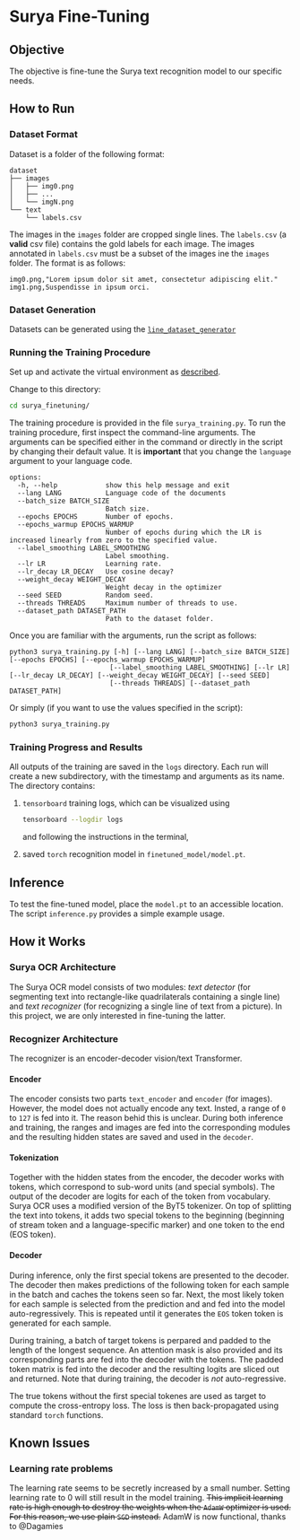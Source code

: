 # Surya Fine-Tuning

## Objective

The objective is fine-tune the Surya text recognition model to our specific needs.

## How to Run

### Dataset Format

Dataset is a folder of the following format:

```
dataset
├── images
│   ├── img0.png
│   ├── ...
│   └── imgN.png
└── text
    └── labels.csv
```

The images in the `images` folder are cropped single lines. The `labels.csv` (a **valid** csv file) contains the gold labels for each image. The images annotated in `labels.csv` must be a subset of the images ine the `images` folder. The format is as follows:

```csv
img0.png,"Lorem ipsum dolor sit amet, consectetur adipiscing elit."
img1.png,Suspendisse in ipsum orci.
```

### Dataset Generation

Datasets can be generated using the [`line_dataset_generator`](../line_dataset_generator/README.md)


### Running the Training Procedure

Set up and activate the virtual environment as [described](../README.md#set-up-requirements).

Change to this directory:

```bash
cd surya_finetuning/
```

The training procedure is provided in the file `surya_training.py`. To run the training procedure, first inspect the command-line arguments. The arguments can be specified either in the command or directly in the script by changing their default value. It is **important** that you change the `language` argument to your language code.

```
options:
  -h, --help            show this help message and exit
  --lang LANG           Language code of the documents
  --batch_size BATCH_SIZE
                        Batch size.
  --epochs EPOCHS       Number of epochs.
  --epochs_warmup EPOCHS_WARMUP
                        Number of epochs during which the LR is increased linearly from zero to the specified value.
  --label_smoothing LABEL_SMOOTHING
                        Label smoothing.
  --lr LR               Learning rate.
  --lr_decay LR_DECAY   Use cosine decay?
  --weight_decay WEIGHT_DECAY
                        Weight decay in the optimizer
  --seed SEED           Random seed.
  --threads THREADS     Maximum number of threads to use.
  --dataset_path DATASET_PATH
                        Path to the dataset folder.
```

Once you are familiar with the arguments, run the script as follows:

```
python3 surya_training.py [-h] [--lang LANG] [--batch_size BATCH_SIZE] [--epochs EPOCHS] [--epochs_warmup EPOCHS_WARMUP]
                         [--label_smoothing LABEL_SMOOTHING] [--lr LR] [--lr_decay LR_DECAY] [--weight_decay WEIGHT_DECAY] [--seed SEED]
                         [--threads THREADS] [--dataset_path DATASET_PATH]
```

Or simply (if you want to use the values specified in the script):

```bash
python3 surya_training.py
```

### Training Progress and Results

All outputs of the training are saved in the `logs` directory. Each run will create a new subdirectory, with the timestamp and arguments as its name. The directory contains:

1. `tensorboard` training logs, which can be visualized using

    ```bash
    tensorboard --logdir logs
    ```

    and following the instructions in the terminal,

1. saved `torch` recognition model in `finetuned_model/model.pt`.

## Inference

To test the fine-tuned model, place the `model.pt` to an accessible location. The script `inference.py` provides a simple example usage.

## How it Works

### Surya OCR Architecture

The Surya OCR model consists of two modules: *text detector* (for segmenting text into rectangle-like quadrilaterals containing a single line) and *text recognizer* (for recognizing a single line of text from a picture). In this project, we are only interested in fine-tuning the latter.

### Recognizer Architecture

The recognizer is an encoder-decoder vision/text Transformer.

#### Encoder

The encoder consists two parts `text_encoder` and `encoder` (for images). However, the model does not actually encode any text. Insted, a range of `0` to `127` is fed into it. The reason behid this is unclear. During both inference and training, the ranges and images are fed into the corresponding modules and the resulting hidden states are saved and used in the `decoder`.

#### Tokenization

Together with the hidden states from the encoder, the decoder works with tokens, which correspond to sub-word units (and special symbols). The output of the decoder are logits for each of the token from vocabulary. Surya OCR uses a modified version of the ByT5 tokenizer. On top of splitting the text into tokens, it adds two special tokens to the beginning (beginning of stream token and a language-specific marker) and one token to the end (EOS token).

#### Decoder

During inference, only the first special tokens are presented to the decoder. The decoder then makes predictions of the following token for each sample in the batch and caches the tokens seen so far. Next, the most likely token for each sample is selected from the prediction and and fed into the model auto-regressively. This is repeated until it generates the `EOS` token token is generated for each sample.

During training, a batch of target tokens is perpared and padded to the length of the longest sequence. An attention mask is also provided and its corresponding parts are fed into the decoder with the tokens. The padded token matrix is fed into the decoder and the resulting logits are sliced out and returned. Note that during training, the decoder is *not* auto-regressive.

The true tokens without the first special tokenes are used as target to compute the cross-entropy loss. The loss is then back-propagated using standard `torch` functions.


## Known Issues

### Learning rate problems

The learning rate seems to be secretly increased by a small number. Setting learning rate to 0 will still result in the model training. <s>This implicit learning rate is high enough to destroy the weights when the `AdamW` optimizer is used. For this reason, we use plain `SGD` instead.</s> AdamW is now functional, thanks to @Dagamies